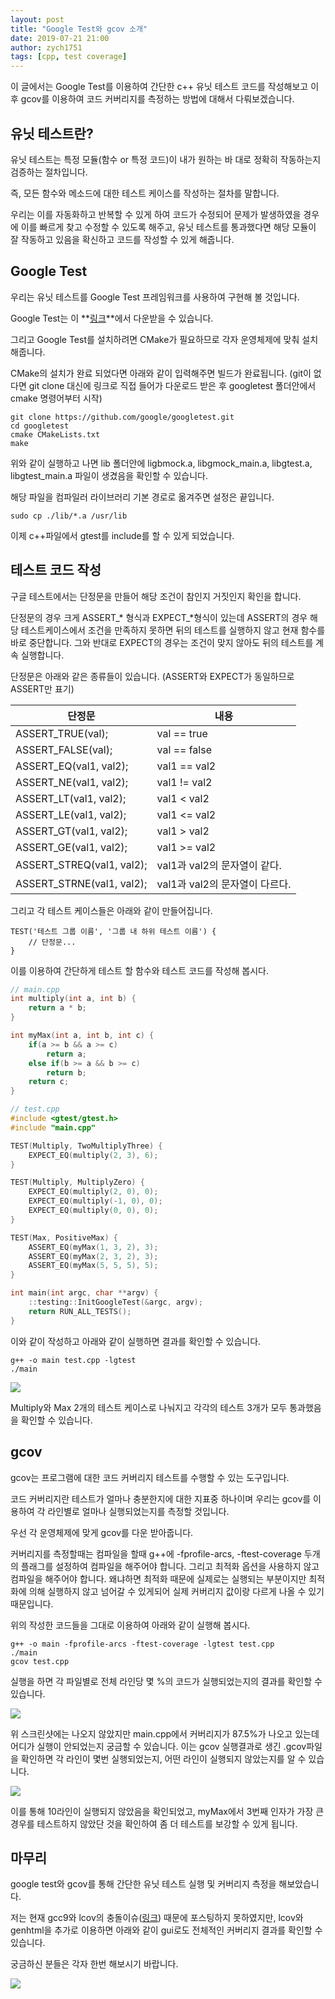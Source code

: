 ```yaml
---
layout: post
title: "Google Test와 gcov 소개"
date: 2019-07-21 21:00
author: zych1751
tags: [cpp, test coverage]
---
```




이 글에서는 Google Test를 이용하여 간단한 c++ 유닛 테스트 코드를 작성해보고 이후 gcov를 이용하여 코드 커버리지를 측정하는 방법에 대해서 다뤄보겠습니다.  

  

## 유닛 테스트란?

유닛 테스트는 특정 모듈(함수 or 특정 코드)이 내가 원하는 바 대로 정확히 작동하는지 검증하는 절차입니다.  

즉, 모든 함수와 메소드에 대한 테스트 케이스를 작성하는 절차를 말합니다.  

우리는 이를 자동화하고 반복할 수 있게 하여 코드가 수정되어 문제가 발생하였을 경우에 이를 빠르게 찾고 수정할 수 있도록 해주고, 유닛 테스트를 통과했다면 해당 모듈이 잘 작동하고 있음을 확신하고 코드를 작성할 수 있게 해줍니다.  

  

## Google Test

우리는 유닛 테스트를 Google Test 프레임워크를 사용하여 구현해 볼 것입니다.  

Google Test는 이 **[링크](<https://github.com/google/googletest>)**에서 다운받을 수 있습니다.  

그리고 Google Test를 설치하려면 CMake가 필요하므로 각자 운영체제에 맞춰 설치해줍니다.  

CMake의 설치가 완료 되었다면 아래와 같이 입력해주면 빌드가 완료됩니다. (git이 없다면 git clone 대신에 링크로 직접 들어가 다운로드 받은 후 googletest 폴더안에서 cmake 명령어부터 시작)  

```
git clone https://github.com/google/googletest.git
cd googletest
cmake CMakeLists.txt
make
```

위와 같이 실행하고 나면 lib 폴더안에 ligbmock.a, libgmock_main.a, libgtest.a, libgtest_main.a 파일이 생겼음을 확인할 수 있습니다.  

해당 파일을 컴파일러 라이브러리 기본 경로로 옮겨주면 설정은 끝입니다.  

```
sudo cp ./lib/*.a /usr/lib
```

이제 c++파일에서 gtest를 include를 할 수 있게 되었습니다.  



## 테스트 코드 작성

구글 테스트에서는 단정문을 만들어 해당 조건이 참인지 거짓인지 확인을 합니다.  

단정문의 경우 크게 ASSERT\_\* 형식과 EXPECT\_\*형식이 있는데 ASSERT의 경우 해당 테스트케이스에서 조건을 만족하지 못하면 뒤의 테스트를 실행하지 않고 현재 함수를 바로 중단합니다. 그와 반대로 EXPECT의 경우는 조건이 맞지 않아도 뒤의 테스트를 계속 실행합니다.  

단정문은 아래와 같은 종류들이 있습니다. (ASSERT와 EXPECT가 동일하므로 ASSERT만 표기)  

| 단정문                    | 내용                           |
| ------------------------- | ------------------------------ |
| ASSERT_TRUE(val);         | val == true                    |
| ASSERT_FALSE(val);        | val == false                   |
| ASSERT_EQ(val1, val2);    | val1 == val2                   |
| ASSERT_NE(val1, val2);    | val1 != val2                   |
| ASSERT_LT(val1, val2);    | val1 < val2                    |
| ASSERT_LE(val1, val2);    | val1 <= val2                   |
| ASSERT_GT(val1, val2);    | val1 > val2                    |
| ASSERT_GE(val1, val2);    | val1 >= val2                   |
| ASSERT_STREQ(val1, val2); | val1과 val2의 문자열이 같다.   |
| ASSERT_STRNE(val1, val2); | val1과 val2의 문자열이 다르다. |

그리고 각 테스트 케이스들은 아래와 같이 만들어집니다.  

```
TEST('테스트 그룹 이름', '그룹 내 하위 테스트 이름') {
    // 단정문...
}
```



이를 이용하여 간단하게 테스트 할 함수와 테스트 코드를 작성해 봅시다.  

```cpp
// main.cpp
int multiply(int a, int b) {
    return a * b;
}

int myMax(int a, int b, int c) {
    if(a >= b && a >= c)
        return a;
    else if(b >= a && b >= c)
        return b;
    return c;
}
```

```cpp
// test.cpp
#include <gtest/gtest.h>
#include "main.cpp"

TEST(Multiply, TwoMultiplyThree) {
	EXPECT_EQ(multiply(2, 3), 6);
}

TEST(Multiply, MultiplyZero) {
	EXPECT_EQ(multiply(2, 0), 0);
	EXPECT_EQ(multiply(-1, 0), 0);
	EXPECT_EQ(multiply(0, 0), 0);
}

TEST(Max, PositiveMax) {
	ASSERT_EQ(myMax(1, 3, 2), 3);
	ASSERT_EQ(myMax(2, 3, 2), 3);
	ASSERT_EQ(myMax(5, 5, 5), 5);
}

int main(int argc, char **argv) {
	::testing::InitGoogleTest(&argc, argv);
	return RUN_ALL_TESTS();
}

```

이와 같이 작성하고 아래와 같이 실행하면 결과를 확인할 수 있습니다.

```
g++ -o main test.cpp -lgtest
./main
```

![](/assets/images/test-coverage/gtest_result.png)

Multiply와 Max 2개의 테스트 케이스로 나눠지고 각각의 테스트 3개가 모두 통과했음을 확인할 수 있습니다.  



## gcov

gcov는 프로그램에 대한 코드 커버리지 테스트를 수행할 수 있는 도구입니다.  

코드 커버리지란 테스트가 얼마나 충분한지에 대한 지표중 하나이며 우리는 gcov를 이용하여 각 라인별로 얼마나 실행되었는지를 측정할 것입니다.  

  

우선 각 운영체제에 맞게 gcov를 다운 받아줍니다.  

커버리지를 측정할때는 컴파일을 할때 g++에 -fprofile-arcs, -ftest-coverage 두개의 플래그를 설정하여 컴파일을 해주어야 합니다. 그리고 최적화 옵션을 사용하지 않고 컴파일을 해주어야 합니다. 왜냐하면 최적화 때문에 실제로는 실행되는 부분이지만 최적화에 의해 실행하지 않고 넘어갈 수 있게되어 실제 커버리지 값이랑 다르게 나올 수 있기 때문입니다.  

위의 작성한 코드들을 그대로 이용하여 아래와 같이 실행해 봅시다.  

```
g++ -o main -fprofile-arcs -ftest-coverage -lgtest test.cpp
./main
gcov test.cpp
```

실행을 하면 각 파일별로 전체 라인당 몇 %의 코드가 실행되었는지의 결과를 확인할 수 있습니다.  

![](/assets/images/test-coverage/gcov_test.png)

위 스크린샷에는 나오지 않았지만 main.cpp에서 커버리지가 87.5%가 나오고 있는데 어디가 실행이 안되었는지 궁금할 수 있습니다. 이는 gcov 실행결과로 생긴 .gcov파일을 확인하면 각 라인이 몇번 실행되었는지, 어떤 라인이 실행되지 않았는지를 알 수 있습니다.  

![](/assets/images/test-coverage/main_gcov.png)

이를 통해 10라인이 실행되지 않았음을 확인되었고, myMax에서 3번째 인자가 가장 큰 경우를 테스트하지 않았단 것을 확인하여 좀 더 테스트를 보강할 수 있게 됩니다.  

  

## 마무리

google test와 gcov를 통해 간단한 유닛 테스트 실행 및 커버리지 측정을 해보았습니다.  

저는 현재 gcc9와 lcov의 충돌이슈([링크](<https://github.com/linux-test-project/lcov/issues/58>)) 때문에 포스팅하지 못하였지만, lcov와 genhtml을 추가로 이용하면 아래와 같이 gui로도 전체적인 커버리지 결과를 확인할 수 있습니다.  

궁금하신 분들은 각자 한번 해보시기 바랍니다.  

![](/assets/images/test-coverage/lcov_report.jpg)